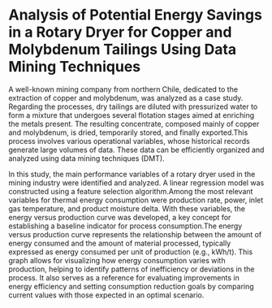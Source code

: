 # **Analysis of Potential Energy Savings in a Rotary Dryer for Copper and Molybdenum Tailings Using Data Mining Techniques**

A well-known mining company from northern Chile, dedicated to the extraction of copper and molybdenum, was analyzed as a case study. Regarding the processes, dry tailings are diluted with pressurized water to form a mixture that undergoes several flotation stages aimed at enriching the metals present. The resulting concentrate, composed mainly of copper and molybdenum, is dried, temporarily stored, and finally exported.This process involves various operational variables, whose historical records generate large volumes of data. These data can be efficiently organized and analyzed using data mining techniques (DMT).

In this study, the main performance variables of a rotary dryer used in the mining industry were identified and analyzed. A linear regression model was constructed using a feature selection algorithm.Among the most relevant variables for thermal energy consumption were production rate, power, inlet gas temperature, and product moisture delta. With these variables, the energy versus production curve was developed, a key concept for establishing a baseline indicator for process consumption.The energy versus production curve represents the relationship between the amount of energy consumed and the amount of material processed, typically expressed as energy consumed per unit of production (e.g., kWh/t). This graph allows for visualizing how energy consumption varies with production, helping to identify patterns of inefficiency or deviations in the process. It also serves as a reference for evaluating improvements in energy efficiency and setting consumption reduction goals by comparing current values with those expected in an optimal scenario.
